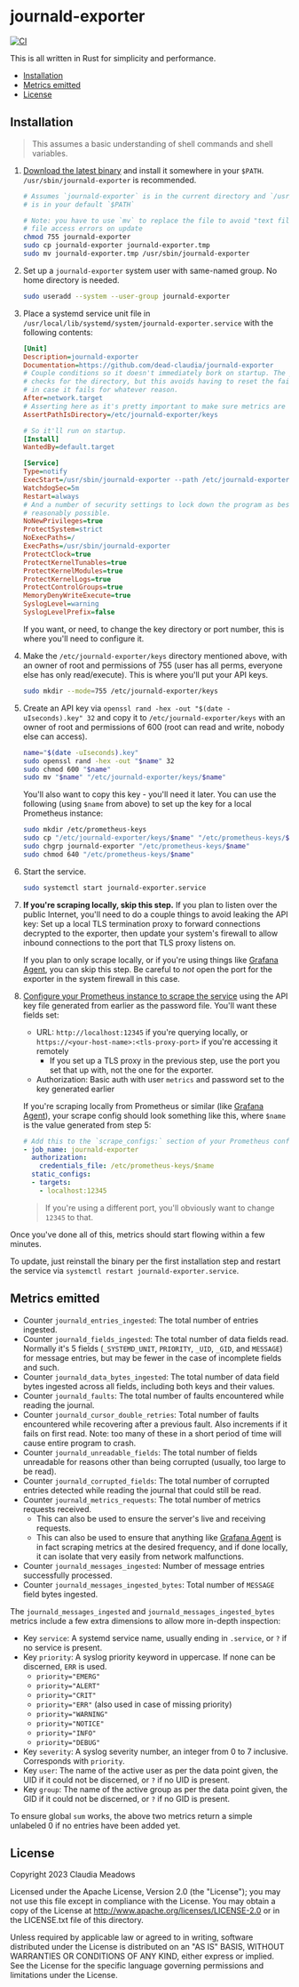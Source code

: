 # journald-exporter

[![CI](https://github.com/dead-claudia/journald-exporter/actions/workflows/ci.yml/badge.svg)](https://github.com/dead-claudia/journald-exporter/actions/workflows/ci.yml)

This is all written in Rust for simplicity and performance.

- [Installation](#installation)
- [Metrics emitted](#metrics-emitted)
- [License](#license)

## Installation

> This assumes a basic understanding of shell commands and shell variables.

1. [Download the latest binary](https://github.com/dead-claudia/journald-exporter/releases) and install it somewhere in your `$PATH`. `/usr/sbin/journald-exporter` is recommended.

    ```sh
    # Assumes `journald-exporter` is in the current directory and `/usr/sbin`
    # is in your default `$PATH`

    # Note: you have to use `mv` to replace the file to avoid "text file busy"
    # file access errors on update
    chmod 755 journald-exporter
    sudo cp journald-exporter journald-exporter.tmp
    sudo mv journald-exporter.tmp /usr/sbin/journald-exporter
    ```

2. Set up a `journald-exporter` system user with same-named group. No home directory is needed.

    ```sh
    sudo useradd --system --user-group journald-exporter
    ```

3. Place a systemd service unit file in `/usr/local/lib/systemd/system/journald-exporter.service` with the following contents:

    ```ini
    [Unit]
    Description=journald-exporter
    Documentation=https://github.com/dead-claudia/journald-exporter
    # Couple conditions so it doesn't immediately bork on startup. The program also
    # checks for the directory, but this avoids having to reset the failure counter
    # in case it fails for whatever reason.
    After=network.target
    # Asserting here as it's pretty important to make sure metrics are flowing.
    AssertPathIsDirectory=/etc/journald-exporter/keys

    # So it'll run on startup.
    [Install]
    WantedBy=default.target

    [Service]
    Type=notify
    ExecStart=/usr/sbin/journald-exporter --path /etc/journald-exporter/keys --port 12345
    WatchdogSec=5m
    Restart=always
    # And a number of security settings to lock down the program as best as
    # reasonably possible.
    NoNewPrivileges=true
    ProtectSystem=strict
    NoExecPaths=/
    ExecPaths=/usr/sbin/journald-exporter
    ProtectClock=true
    ProtectKernelTunables=true
    ProtectKernelModules=true
    ProtectKernelLogs=true
    ProtectControlGroups=true
    MemoryDenyWriteExecute=true
    SyslogLevel=warning
    SyslogLevelPrefix=false
    ```

    If you want, or need, to change the key directory or port number, this is where you'll need to configure it.

4. Make the `/etc/journald-exporter/keys` directory mentioned above, with an owner of root and permissions of 755 (user has all perms, everyone else has only read/execute). This is where you'll put your API keys.

    ```sh
    sudo mkdir --mode=755 /etc/journald-exporter/keys
    ```

5. Create an API key via `openssl rand -hex -out "$(date -uIseconds).key" 32` and copy it to `/etc/journald-exporter/keys` with an owner of root and permissions of 600 (root can read and write, nobody else can access).

    ```sh
    name="$(date -uIseconds).key"
    sudo openssl rand -hex -out "$name" 32
    sudo chmod 600 "$name"
    sudo mv "$name" "/etc/journald-exporter/keys/$name"
    ```
    
    You'll also want to copy this key - you'll need it later. You can use the following (using `$name` from above) to set up the key for a local Prometheus instance:

    ```sh
    sudo mkdir /etc/prometheus-keys
    sudo cp "/etc/journald-exporter/keys/$name" "/etc/prometheus-keys/$name"
    sudo chgrp journald-exporter "/etc/prometheus-keys/$name"
    sudo chmod 640 "/etc/prometheus-keys/$name"
    ```

6. Start the service.

    ```sh
    sudo systemctl start journald-exporter.service
    ```

7. **If you're scraping locally, skip this step.** If you plan to listen over the public Internet, you'll need to do a couple things to avoid leaking the API key: Set up a local TLS termination proxy to forward connections decrypted to the exporter, then update your system's firewall to allow inbound connections to the port that TLS proxy listens on.

    If you plan to only scrape locally, or if you're using things like [Grafana Agent](https://grafana.com/docs/agent/latest/), you can skip this step. Be careful to *not* open the port for the exporter in the system firewall in this case.

8. [Configure your Prometheus instance to scrape the service](https://prometheus.io/docs/prometheus/latest/configuration/configuration/#scrape_config) using the API key file generated from earlier as the password file. You'll want these fields set:

    - URL: `http://localhost:12345` if you're querying locally, or `https://<your-host-name>:<tls-proxy-port>` if you're accessing it remotely
        - If you set up a TLS proxy in the previous step, use the port you set that up with, not the one for the exporter.
    - Authorization: Basic auth with user `metrics` and password set to the key generated earlier

    If you're scraping locally from Prometheus or similar (like [Grafana Agent](https://grafana.com/docs/agent/latest/)), your scrape config should look something like this, where `$name` is the value generated from step 5:

    ```yaml
    # Add this to the `scrape_configs:` section of your Prometheus config
    - job_name: journald-exporter
      authorization:
        credentials_file: /etc/prometheus-keys/$name
      static_configs:
      - targets:
        - localhost:12345
    ```
    
    > If you're using a different port, you'll obviously want to change `12345` to that.

Once you've done all of this, metrics should start flowing within a few minutes.

To update, just reinstall the binary per the first installation step and restart the service via `systemctl restart journald-exporter.service`.

## Metrics emitted

- Counter `journald_entries_ingested`: The total number of entries ingested.
- Counter `journald_fields_ingested`: The total number of data fields read. Normally it's 5 fields (`_SYSTEMD_UNIT`, `PRIORITY`, `_UID`, `_GID`, and `MESSAGE`) for message entries, but may be fewer in the case of incomplete fields and such.
- Counter `journald_data_bytes_ingested`: The total number of data field bytes ingested across all fields, including both keys and their values.
- Counter `journald_faults`: The total number of faults encountered while reading the journal.
- Counter `journald_cursor_double_retries`: Total number of faults encountered while recovering after a previous fault. Also increments if it fails on first read. Note: too many of these in a short period of time will cause entire program to crash.
- Counter `journald_unreadable_fields`: The total number of fields unreadable for reasons other than being corrupted (usually, too large to be read).
- Counter `journald_corrupted_fields`: The total number of corrupted entries detected while reading the journal that could still be read.
- Counter `journald_metrics_requests`: The total number of metrics requests received.
  - This can also be used to ensure the server's live and receiving requests.
  - This can also be used to ensure that anything like [Grafana Agent](https://grafana.com/docs/agent/latest/) is in fact scraping metrics at the desired frequency, and if done locally, it can isolate that very easily from network malfunctions.
- Counter `journald_messages_ingested`: Number of message entries successfully processed.
- Counter `journald_messages_ingested_bytes`: Total number of `MESSAGE` field bytes ingested.

The `journald_messages_ingested` and `journald_messages_ingested_bytes` metrics include a few extra dimensions to allow more in-depth inspection:

- Key `service`: A systemd service name, usually ending in `.service`, or `?` if no service is present.
- Key `priority`: A syslog priority keyword in uppercase. If none can be discerned, `ERR` is used.
  - `priority="EMERG"`
  - `priority="ALERT"`
  - `priority="CRIT"`
  - `priority="ERR"` (also used in case of missing priority)
  - `priority="WARNING"`
  - `priority="NOTICE"`
  - `priority="INFO"`
  - `priority="DEBUG"`
- Key `severity`: A syslog severity number, an integer from 0 to 7 inclusive. Corresponds with `priority`.
- Key `user`: The name of the active user as per the data point given, the UID if it could not be discerned, or `?` if no UID is present.
- Key `group`: The name of the active group as per the data point given, the GID if it could not be discerned, or `?` if no GID is present.

To ensure global `sum` works, the above two metrics return a simple unlabeled 0 if no entries have been added yet.

## License

Copyright 2023 Claudia Meadows

Licensed under the Apache License, Version 2.0 (the "License"); you may not use this file except in compliance with the License. You may obtain a copy of the License at <http://www.apache.org/licenses/LICENSE-2.0> or in the LICENSE.txt file of this directory.

Unless required by applicable law or agreed to in writing, software distributed under the License is distributed on an "AS IS" BASIS, WITHOUT WARRANTIES OR CONDITIONS OF ANY KIND, either express or implied. See the License for the specific language governing permissions and limitations under the License.
